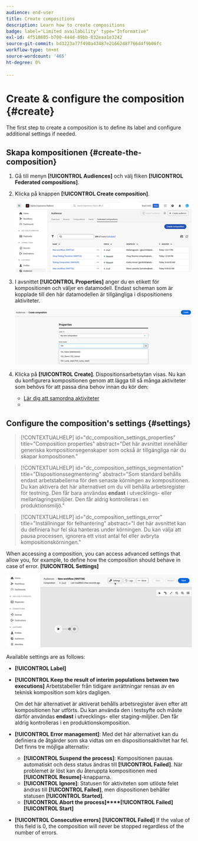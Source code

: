 ```yaml
---
audience: end-user
title: Create compositions
description: Learn how to create compositions
badge: label="Limited availability" type="Informative"
exl-id: 4f510805-b700-444d-89bb-832eaa1e3242
source-git-commit: bd3223a77f490a43487e21662d8f766d4f9b06fc
workflow-type: tm+mt
source-wordcount: '465'
ht-degree: 0%

---
```


# Create &amp; configure the composition {#create}

The first step to create a composition is to define its label and configure additional settings if needed.

## Skapa kompositionen {#create-the-composition}

1. Gå till menyn **[!UICONTROL Audiences]** och välj fliken **[!UICONTROL Federated compositions]**.

1. Klicka på knappen **[!UICONTROL Create composition]**.

   ![](assets/composition-create.png)

1. I avsnittet **[!UICONTROL Properties]** anger du en etikett för kompositionen och väljer en datamodell. Endast scheman som är kopplade till den här datamodellen är tillgängliga i dispositionens aktiviteter.

   ![](assets/composition-select-schema.png)

1. Klicka på **[!UICONTROL Create]**. Dispositionsarbetsytan visas. Nu kan du konfigurera kompositionen genom att lägga till så många aktiviteter som behövs för att passa dina behov innan du kör den:

   * [Lär dig att samordna aktiviteter](orchestrate-activities.md)
   * [](start-monitor-composition.md)

## Configure the composition&#39;s settings {#settings}

>[!CONTEXTUALHELP]
>id="dc_composition_settings_properties"
>title="Composition properties"
>abstract="Det här avsnittet innehåller generiska kompositionsegenskaper som också är tillgängliga när du skapar kompositionen."

>[!CONTEXTUALHELP]
>id="dc_composition_settings_segmentation"
>title="Dispositionssegmentering"
>abstract="Som standard behålls endast arbetstabellerna för den senaste körningen av kompositionen. Du kan aktivera det här alternativet om du vill behålla arbetsregister för testning. Den får bara användas **endast** i utvecklings- eller mellanlagringsmiljöer. Den får aldrig kontrolleras i en produktionsmiljö."

>[!CONTEXTUALHELP]
>id="dc_composition_settings_error"
>title="Inställningar för felhantering"
>abstract="I det här avsnittet kan du definiera hur fel ska hanteras under körningen. Du kan välja att pausa processen, ignorera ett visst antal fel eller avbryta kompositionskörningen."

When accessing a composition, you can access advanced settings that allow you, for example, to define how the composition should behave in case of error. **[!UICONTROL Settings]**

![](assets/composition-create-settings.png)

Available settings are as follows:

* **[!UICONTROL Label]**

* **[!UICONTROL Keep the result of interim populations between two executions]** Arbetstabeller från tidigare avrättningar rensas av en teknisk komposition som körs dagligen.

  Om det här alternativet är aktiverat behålls arbetsregister även efter att kompositionen har utförts. Du kan använda den i testsyfte och måste därför användas **endast** i utvecklings- eller staging-miljöer. Den får aldrig kontrolleras i en produktionskomposition.

* **[!UICONTROL Error management]**: Med det här alternativet kan du definiera de åtgärder som ska vidtas om en dispositionsaktivitet har fel. Det finns tre möjliga alternativ:

   * **[!UICONTROL Suspend the process]**: Kompositionen pausas automatiskt och dess status ändras till **[!UICONTROL Failed]**. När problemet är löst kan du återuppta kompositionen med **[!UICONTROL Resume]**-knapparna.
   * **[!UICONTROL Ignore]**: Statusen för aktiviteten som utlöste felet ändras till **[!UICONTROL Failed]**, men dispositionen behåller statusen **[!UICONTROL Started]**.
   * **[!UICONTROL Abort the process]****[!UICONTROL Failed]** **[!UICONTROL Start]**

* **[!UICONTROL Consecutive errors]** **[!UICONTROL Failed]** If the value of this field is 0, the composition will never be stopped regardless of the number of errors.
